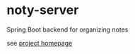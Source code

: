 # noty-server

Spring Boot backend for organizing notes

see <a href="http://michaelgnatz.de/noty.html">project homepage</a>
